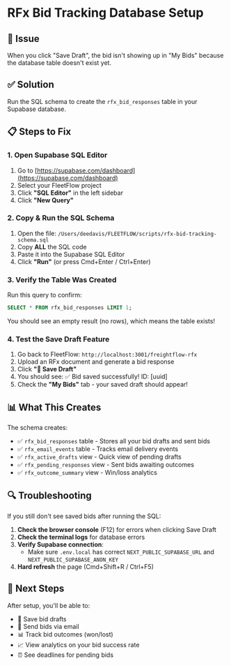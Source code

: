# RFx Bid Tracking Database Setup

## 🎯 Issue

When you click "Save Draft", the bid isn't showing up in "My Bids" because the database table
doesn't exist yet.

## ✅ Solution

Run the SQL schema to create the `rfx_bid_responses` table in your Supabase database.

## 📋 Steps to Fix

### 1. Open Supabase SQL Editor

1. Go to [https://supabase.com/dashboard](https://supabase.com/dashboard)
2. Select your FleetFlow project
3. Click **"SQL Editor"** in the left sidebar
4. Click **"New Query"**

### 2. Copy & Run the SQL Schema

1. Open the file: `/Users/deedavis/FLEETFLOW/scripts/rfx-bid-tracking-schema.sql`
2. Copy **ALL** the SQL code
3. Paste it into the Supabase SQL Editor
4. Click **"Run"** (or press Cmd+Enter / Ctrl+Enter)

### 3. Verify the Table Was Created

Run this query to confirm:

```sql
SELECT * FROM rfx_bid_responses LIMIT 1;
```

You should see an empty result (no rows), which means the table exists!

### 4. Test the Save Draft Feature

1. Go back to FleetFlow: `http://localhost:3001/freightflow-rfx`
2. Upload an RFx document and generate a bid response
3. Click **"💾 Save Draft"**
4. You should see: ✅ Bid saved successfully! ID: [uuid]
5. Check the **"My Bids"** tab - your saved draft should appear!

## 📊 What This Creates

The schema creates:

- ✅ `rfx_bid_responses` table - Stores all your bid drafts and sent bids
- ✅ `rfx_email_events` table - Tracks email delivery events
- ✅ `rfx_active_drafts` view - Quick view of pending drafts
- ✅ `rfx_pending_responses` view - Sent bids awaiting outcomes
- ✅ `rfx_outcome_summary` view - Win/loss analytics

## 🔍 Troubleshooting

If you still don't see saved bids after running the SQL:

1. **Check the browser console** (F12) for errors when clicking Save Draft
2. **Check the terminal logs** for database errors
3. **Verify Supabase connection**:
   - Make sure `.env.local` has correct `NEXT_PUBLIC_SUPABASE_URL` and
     `NEXT_PUBLIC_SUPABASE_ANON_KEY`
4. **Hard refresh** the page (Cmd+Shift+R / Ctrl+F5)

## 📝 Next Steps

After setup, you'll be able to:

- 💾 Save bid drafts
- 📧 Send bids via email
- 📊 Track bid outcomes (won/lost)
- 📈 View analytics on your bid success rate
- ⏰ See deadlines for pending bids
